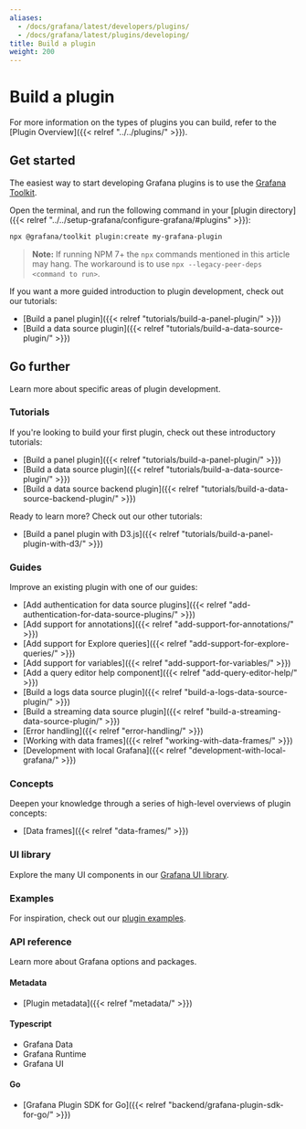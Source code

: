 ```yaml
---
aliases:
  - /docs/grafana/latest/developers/plugins/
  - /docs/grafana/latest/plugins/developing/
title: Build a plugin
weight: 200
---
```


# Build a plugin

For more information on the types of plugins you can build, refer to the [Plugin Overview]({{< relref "../../plugins/" >}}).

## Get started

The easiest way to start developing Grafana plugins is to use the [Grafana Toolkit](https://www.npmjs.com/package/@grafana/toolkit).

Open the terminal, and run the following command in your [plugin directory]({{< relref "../../setup-grafana/configure-grafana/#plugins" >}}):

```bash
npx @grafana/toolkit plugin:create my-grafana-plugin
```

> **Note:** If running NPM 7+ the `npx` commands mentioned in this article may hang. The workaround is to use `npx --legacy-peer-deps <command to run>`.

If you want a more guided introduction to plugin development, check out our tutorials:

- [Build a panel plugin]({{< relref "tutorials/build-a-panel-plugin/" >}})
- [Build a data source plugin]({{< relref "tutorials/build-a-data-source-plugin/" >}})

## Go further

Learn more about specific areas of plugin development.

### Tutorials

If you're looking to build your first plugin, check out these introductory tutorials:

- [Build a panel plugin]({{< relref "tutorials/build-a-panel-plugin/" >}})
- [Build a data source plugin]({{< relref "tutorials/build-a-data-source-plugin/" >}})
- [Build a data source backend plugin]({{< relref "tutorials/build-a-data-source-backend-plugin/" >}})

Ready to learn more? Check out our other tutorials:

- [Build a panel plugin with D3.js]({{< relref "tutorials/build-a-panel-plugin-with-d3/" >}})

### Guides

Improve an existing plugin with one of our guides:

- [Add authentication for data source plugins]({{< relref "add-authentication-for-data-source-plugins/" >}})
- [Add support for annotations]({{< relref "add-support-for-annotations/" >}})
- [Add support for Explore queries]({{< relref "add-support-for-explore-queries/" >}})
- [Add support for variables]({{< relref "add-support-for-variables/" >}})
- [Add a query editor help component]({{< relref "add-query-editor-help/" >}})
- [Build a logs data source plugin]({{< relref "build-a-logs-data-source-plugin/" >}})
- [Build a streaming data source plugin]({{< relref "build-a-streaming-data-source-plugin/" >}})
- [Error handling]({{< relref "error-handling/" >}})
- [Working with data frames]({{< relref "working-with-data-frames/" >}})
- [Development with local Grafana]({{< relref "development-with-local-grafana/" >}})

### Concepts

Deepen your knowledge through a series of high-level overviews of plugin concepts:

- [Data frames]({{< relref "data-frames/" >}})

### UI library

Explore the many UI components in our [Grafana UI library](https://developers.grafana.com/ui).

### Examples

For inspiration, check out our [plugin examples](https://github.com/grafana/grafana-plugin-examples).

### API reference

Learn more about Grafana options and packages.

#### Metadata

- [Plugin metadata]({{< relref "metadata/" >}})

#### Typescript

- Grafana Data
- Grafana Runtime
- Grafana UI

#### Go

- [Grafana Plugin SDK for Go]({{< relref "backend/grafana-plugin-sdk-for-go/" >}})
